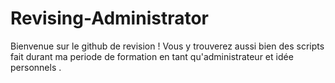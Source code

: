 # Revising-Administrator
Bienvenue sur le github de revision ! Vous y trouverez aussi bien des scripts fait durant ma periode de formation en tant qu'administrateur et idée personnels .

